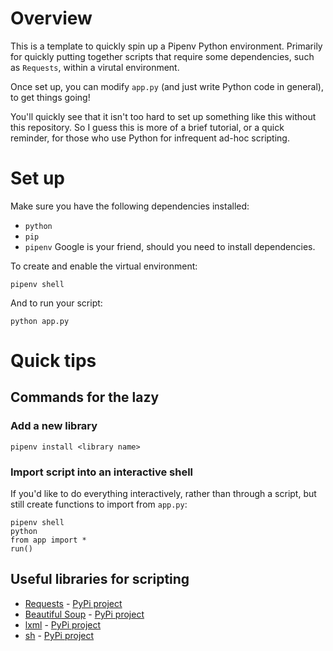 # Overview

This is a template to quickly spin up a Pipenv Python environment. Primarily for
quickly putting together scripts that require some dependencies, such as 
`Requests`, within a virutal environment.

Once set up, you can modify `app.py` (and just write Python code in general), to
get things going!

You'll quickly see that it isn't too hard to set up something like this without this repository. 
So I guess this is more of a brief tutorial, or a quick reminder, for those who use Python
for infrequent ad-hoc scripting.

# Set up

Make sure you have the following dependencies installed:
* `python`
* `pip`
* `pipenv`
Google is your friend, should you need to install dependencies.

To create and enable the virtual environment:
```
pipenv shell
```

And to run your script:
```
python app.py
```

# Quick tips

## Commands for the lazy

### Add a new library

```
pipenv install <library name>
```

### Import script into an interactive shell

If you'd like to do everything interactively, rather than through a script, but still create functions to import from `app.py`:

```
pipenv shell
python
from app import *
run()
```

## Useful libraries for scripting

* [Requests](https://docs.python-requests.org/en/master/) - [PyPi project](https://pypi.org/project/requests/)
* [Beautiful Soup](https://www.crummy.com/software/BeautifulSoup/) - [PyPi project](https://pypi.org/project/beautifulsoup4/)
* [lxml](https://lxml.de/) - [PyPi project](https://pypi.org/project/lxml/)
* [sh](https://amoffat.github.io/sh) - [PyPi project](https://pypi.org/project/sh/)
